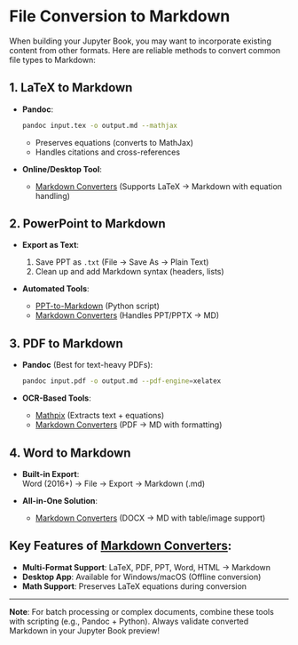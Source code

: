 # File Conversion to Markdown

When building your Jupyter Book, you may want to incorporate existing content from other formats. Here are reliable methods to convert common file types to Markdown:

## 1. **LaTeX to Markdown**
- **Pandoc**:  
  ```bash
  pandoc input.tex -o output.md --mathjax
  ```
  - Preserves equations (converts to MathJax)
  - Handles citations and cross-references

- **Online/Desktop Tool**:  
  - [Markdown Converters](https://markdownconverters.com/docs) (Supports LaTeX → Markdown with equation handling)

## 2. **PowerPoint to Markdown**
- **Export as Text**:  
  1. Save PPT as `.txt` (File → Save As → Plain Text)  
  2. Clean up and add Markdown syntax (headers, lists)

- **Automated Tools**:  
  - [PPT-to-Markdown](https://github.com/matthuisman/ppt-to-markdown) (Python script)  
  - [Markdown Converters](https://markdownconverters.com/docs) (Handles PPT/PPTX → MD)

## 3. **PDF to Markdown**
- **Pandoc** (Best for text-heavy PDFs):  
  ```bash
  pandoc input.pdf -o output.md --pdf-engine=xelatex
  ```

- **OCR-Based Tools**:  
  - [Mathpix](https://mathpix.com) (Extracts text + equations)  
  - [Markdown Converters](https://markdownconverters.com/docs) (PDF → MD with formatting)

## 4. **Word to Markdown**
- **Built-in Export**:  
  Word (2016+) → File → Export → Markdown (.md)

- **All-in-One Solution**:  
  - [Markdown Converters](https://markdownconverters.com/docs) (DOCX → MD with table/image support)

## Key Features of [Markdown Converters](https://markdownconverters.com/docs):
- **Multi-Format Support**: LaTeX, PDF, PPT, Word, HTML → Markdown  
- **Desktop App**: Available for Windows/macOS (Offline conversion)  
- **Math Support**: Preserves LaTeX equations during conversion  

---

**Note**: For batch processing or complex documents, combine these tools with scripting (e.g., Pandoc + Python). Always validate converted Markdown in your Jupyter Book preview!  